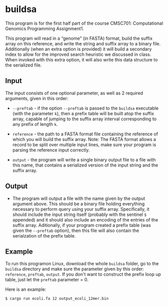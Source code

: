 # buildsa 
This program is for the first half part of the course CMSC701: Computational Genomics Programming Assignment1.

This program will read in a “genome” (in FASTA) format, build the suffix array on this reference, and write the string and suffix array to a binary file. Additionally (when an extra option is provided) it will build a secondary index to allow for the improved search heuristic we discussed in class. When invoked with this extra option, it will also write this data structure to the serialized file.

## Input

The input consists of one optional parameter, as well as 2 required arguments, given in this order:

- `--preftab` <k> - if the option `--preftab` is passed to the `buildsa` executable (with the parameter `k`), then a prefix table will be built atop the suffix array, capable of jumping to the suffix array interval corresponding to any prefix of length `k`.

- `reference` - the path to a FASTA format file containing the reference of which you will build the suffix array. Note: The FASTA format allows a record to be split over multiple input lines, make sure your program is parsing the reference input correctly.

- `output` - the program will write a single binary output file to a file with this name, that contains a serialized version of the input string and the suffix array.

## Output

- The program will output a file with the name given by the output argument above. This should be a binary file holding everything necessary to perform query using your suffix array. Specifically, it should include the input string itself (probably with the sentinel `$` appended) and it should also include an encoding of the entries of the suffix array. Aditionally, if your program created a prefix table (was given the `--preftab` option), then this file will also contain the serialzation of the prefix table.

## Example

To run this programon Linux, download the whole `buildsa` folder, go to the `buildsa` directory and make sure the parameter given by this order: `reference`, `preftab`, `output`. If you don't want to construct the prefix loop up table, just let the `preftab` parameter = 0.

Here is an example:

```{bash}
$ cargo run ecoli.fa 12 output_ecoli_12mer.bin
```